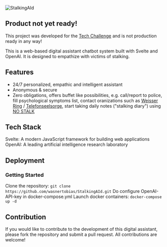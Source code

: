 
![StalkingAId](https://stalkingaid.org/logo.png)

## Product not yet ready!
This project was developed for the [Tech Challenge](https://academy.unternehmertum.de/programs/tech-challenge) and is not production ready in any way!


This is a web-based digital assistant chatbot system built with Svelte and OpenAI. It is designed to empathize with victims of stalking.

## Features

- 24/7 personalized, empathic and intelligent assistant
- Anonymous & secure
- Zero obligations, offers buffet like possibilities, e.g. call/report to police, fill psychological symptoms list, contact oranizations such as [Weisser Ring](https://weisser-ring.de/english) / [Telefonseelsorge](https://www.telefonseelsorge.de/international-helplines/), start taking daily notes ("stalking diary") using [NO STALK](https://nostalk.de)

## Tech Stack

Svelte: A modern JavaScript framework for building web applications
OpenAI: A leading artificial intelligence research laboratory

## Deployment

### Getting Started
Clone the repository: `git clone https://github.com/wasnertobias/StalkingAId.git`
Do configure OpenAI-API-key in docker-compose.yml
Launch docker containers: `docker-compose up -d`

## Contribution
If you would like to contribute to the development of this digital assistant, please fork the repository and submit a pull request. All contributions are welcome!
